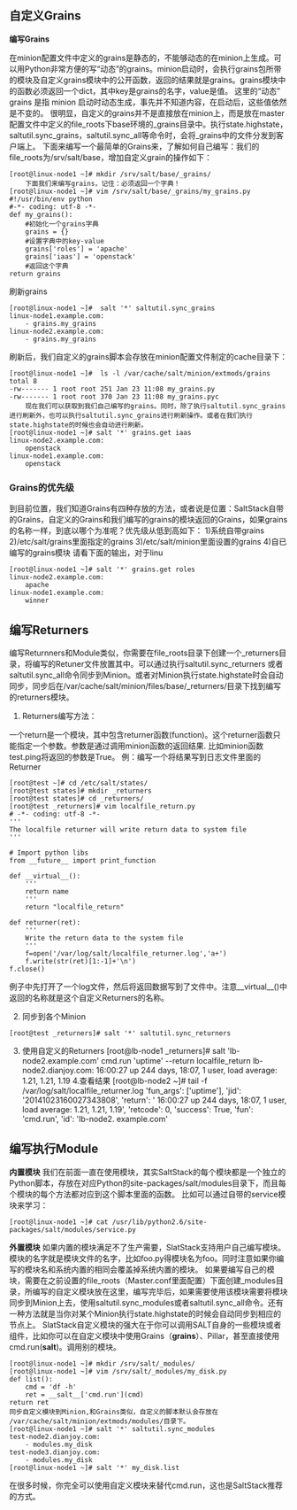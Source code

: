 ## 自定义Grains

**编写Grains**

在minion配置文件中定义的grains是静态的，不能够动态的在minion上生成。可以用Python非常方便的写“动态”的grains。minion启动时，会执行grains包所带的模块及自定义grains模块中的公开函数，返回的结果就是grains。grains模块中的函数必须返回一个dict，其中key是grains的名字，value是值。
这里的“动态” grains 是指 minion 启动时动态生成，事先并不知道内容，在启动后，这些值依然是不变的。
很明显，自定义的grains并不是直接放在minion上，而是放在master配置文件中定义的file_roots下base环境的_grains目录中。执行state.highstate，saltutil.sync_grains，saltutil.sync_all等命令时，会将_grains中的文件分发到客户端上。
下面来编写一个最简单的Grains来，了解如何自己编写：我们的file_roots为/srv/salt/base，增加自定义grain的操作如下：
```
[root@linux-node1 ~]# mkdir /srv/salt/base/_grains/
    下面我们来编写grains，记住：必须返回一个字典！
[root@linux-node1 ~]# vim /srv/salt/base/_grains/my_grains.py
#!/usr/bin/env python
#-*- coding: utf-8 -*-
def my_grains():
    #初始化一个grains字典
    grains = {}
    #设置字典中的key-value
    grains['roles'] = 'apache'
    grains['iaas'] = 'openstack'
    #返回这个字典
return grains
```

刷新grains
```
[root@linux-node1 ~]#  salt '*' saltutil.sync_grains
linux-node1.example.com:
    - grains.my_grains
linux-node2.example.com:
    - grains.my_grains
```
刷新后，我们自定义的grains脚本会存放在minion配置文件制定的cache目录下：

```
[root@linux-node1 ~]#  ls -l /var/cache/salt/minion/extmods/grains
total 8
-rw------- 1 root root 251 Jan 23 11:08 my_grains.py
-rw------- 1 root root 370 Jan 23 11:08 my_grains.pyc
    现在我们可以获取到我们自己编写的grains。同时，除了执行saltutil.sync_grains进行刷新外，也可以执行saltutil.sync_grains进行刷新操作。或者在我们执行state.highstate的时候也会自动进行刷新。
[root@linux-node1 ~]# salt '*' grains.get iaas
linux-node2.example.com:
    openstack
linux-node1.example.com:
    openstack
```

### Grains的优先级
到目前位置，我们知道Grains有四种存放的方法，或者说是位置：SaltStack自带的Grains，自定义的Grains和我们编写的grains的模块返回的Grains，如果grains的名称一样，到底以哪个为准呢？优先级从低到高如下：
1)系统自带grains
2)/etc/salt/grains里面指定的grains
3)/etc/salt/minion里面设置的grains
4)自已编写的grains模块
   请看下面的输出，对于linu
```
[root@linux-node1 ~]# salt '*' grains.get roles
linux-node2.example.com:
    apache
linux-node1.example.com:
    winner
```

## 编写Returners

编写Returnners和Module类似，你需要在file_roots目录下创建一个_returners目录，将编写的Retuner文件放置其中。可以通过执行saltutil.sync_returners 或者 saltutil.sync_all命令同步到Minion。或者对Minion执行state.highstate时会自动同步，同步后在/var/cache/salt/minion/files/base/_returners/目录下找到编写的returners模块。

1. Returners编写方法：

一个return是一个模块，其中包含returner函数(function)。这个returner函数只能指定一个参数。参数是通过调用minion函数的返回结果. 比如minion函数test.ping将返回的参数是True。
例：编写一个将结果写到日志文件里面的Returner
```
[root@test ~]# cd /etc/salt/states/
[root@test states]# mkdir _returners
[root@test states]# cd _returners/
[root@test _returners]# vim localfile_return.py
# -*- coding: utf-8 -*-
'''
The localfile returner will write return data to system file
'''

# Import python libs
from __future__ import print_function

def __virtual__():
    '''
    return name
    '''
    return "localfile_return"

def returner(ret):
    '''
    Write the return data to the system file
    '''
    f=open('/var/log/salt/localfile_returner.log','a+')
    f.write(str(ret)[1:-1]+'\n')
f.close()
```

例子中先打开了一个log文件，然后将返回数据写到了文件中。注意__virtual__()中返回的名称就是这个自定义Returners的名称。

2. 同步到各个Minion

```
[root@test _returners]# salt '*' saltutil.sync_returners
```

3. 使用自定义的Returners
[root@lb-node1 _returners]# salt 'lb-node2.example.com' cmd.run 'uptime' --return localfile_return
lb-node2.dianjoy.com:
     16:00:27 up 244 days, 18:07,  1 user,  load average: 1.21, 1.21, 1.19
4.查看结果
[root@lb-node2 ~]# tail -f /var/log/salt/localfile_returner.log 
'fun_args': ['uptime'], 'jid': '20141023160027343808', 'return': ' 16:00:27 up 244 days, 18:07,  1 user,  load average: 1.21, 1.21, 1.19', 'retcode': 0, 'success': True, 'fun': 'cmd.run', 'id': 'lb-node2. example.com'

## 编写执行Module

**内置模块**
我们在前面一直在使用模块，其实SaltStack的每个模块都是一个独立的Python脚本，存放在对应Python的site-packages/salt/modules目录下，而且每个模块的每个方法都对应到这个脚本里面的函数。
比如可以通过自带的service模块来学习：
```
[root@linux-node1 ~]# cat /usr/lib/python2.6/site-packages/salt/modules/service.py
```

**外置模块**
如果内置的模块满足不了生产需要，SlatStack支持用户自己编写模块。模块的名字就是模块文件的名字，比如foo.py得模块名为foo。同时注意如果你编写的模块名和系统内置的相同会覆盖掉系统内置的模块。
如果要编写自己的模块，需要在之前设置的file_roots（Master.conf里面配置）下面创建_modules目录，所编写的自定义模块放在这里，编写完毕后，如果需要使用该模块需要将模块同步到Minion上去，使用saltutil.sync_modules或者saltutil.sync_all命令。还有一种方法就是当你对某个Minion执行state.highstate的时候会自动同步到相应的节点上。
SlatStack自定义模块的强大在于你可以调用SALT自身的一些模块或者组件，比如你可以在自定义模块中使用Grains（__grains__）、Pillar，甚至直接使用cmd.run(__salt__)。调用别的模块。
```
[root@linux-node1 ~]# mkdir /srv/salt/_modules/
[root@linux-node1 ~]# vim /srv/salt/_modules/my_disk.py
def list():
    cmd = 'df -h'
    ret = __salt__['cmd.run'](cmd)
return ret
同步自定义模块到Minion,和Grains类似，自定义的脚本默认会存放在
/var/cache/salt/minion/extmods/modules/目录下。
[root@linux-node1 ~]# salt '*' saltutil.sync_modules
test-node2.dianjoy.com:
    - modules.my_disk
test-node3.dianjoy.com:
    - modules.my_disk
[root@linux-node1 ~]# salt '*' my_disk.list
```
在很多时候，你完全可以使用自定义模块来替代cmd.run，这也是SaltStack推荐的方式。